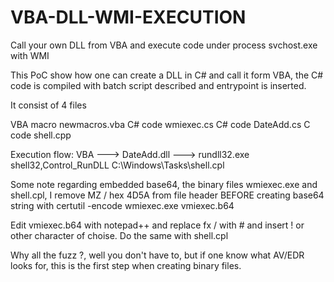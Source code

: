 # VBA-DLL-WMI-EXECUTION
Call your own DLL from VBA and execute code under process svchost.exe with WMI

This PoC show how one can create a DLL in C# and call it form VBA, the C# code is compiled with batch script described and entrypoint is inserted.

It consist of 4 files

VBA macro newmacros.vba
C# code wmiexec.cs
C# code DateAdd.cs
C code shell.cpp

Execution flow: VBA ---> DateAdd.dll ---> rundll32.exe shell32,Control_RunDLL C:\Windows\Tasks\shell.cpl

Some note regarding embedded base64, the binary files wmiexec.exe and shell.cpl, I remove MZ / hex 4D5A from file header BEFORE
creating base64 string with certutil -encode wmiexec.exe vmiexec.b64

Edit vmiexec.b64 with notepad++ and replace fx / with # and insert ! or other character of choise. Do the same with shell.cpl

Why all the fuzz ?, well you don't have to, but if one know what AV/EDR looks for, this is the first step when creating binary files.

